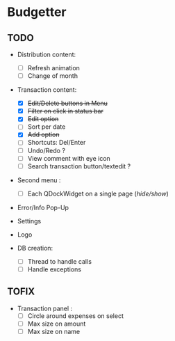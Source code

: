 # Budgetter

## TODO

* Distribution content:     
  - [ ] Refresh animation
  - [ ] Change of month  
* Transaction content:
  - [x] ~~Edit/Delete buttons in Menu~~
  - [x] ~~Filter on click in status bar~~
  - [x] ~~Edit option~~
  - [ ] Sort per date
  - [x] ~~Add option~~
  - [ ] Shortcuts: Del/Enter
  - [ ] Undo/Redo ?
  - [ ] View comment with eye icon
  - [ ] Search transaction button/textedit ?
* Second menu :
  - [ ] Each QDockWidget on a single page (*hide/show*)
* Error/Info Pop-Up
* Settings
* Logo

* DB creation:
  - [ ] Thread to handle calls
  - [ ] Handle exceptions

## TOFIX

* Transaction panel :
  - [ ] Circle around expenses on select
  - [ ] Max size on amount
  - [ ] Max size on name
